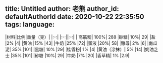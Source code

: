 title: Untitled
author: 老熊
author_id: defaultAuthorId
date: 2020-10-22 22:35:50
tags:
language:
---
|材料|比例|重量（克）|
|:-:| |:-:||:-:|
| 高筋粉| 100%| 288
|砂糖| 10%| 29|
|盐 |2% |4|
|黄油 |15% |43|
|牛奶 |25% |72|
|蛋液 |20%| 58|
|酵母| 2% |6|
|南瓜泥| 35% |101|
|黑糖| 10% |29|
|桂香粉| 1% |4|
|黄油（涂抹）| 5% |14|
|奶油芝士 |35% |101|
|砂糖 |10%| 29|
|牛奶 |7% |20|
|香草精| 1% |2.9|
